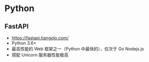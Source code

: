 # Python

## FastAPI
- https://fastapi.tiangolo.com/
- Python 3.6+
- 最高性能的 Web 框架之一（Python 中最快的），仅次于 Go Nodejs.js
- 搭配 Unicorn 服务器性能极高

